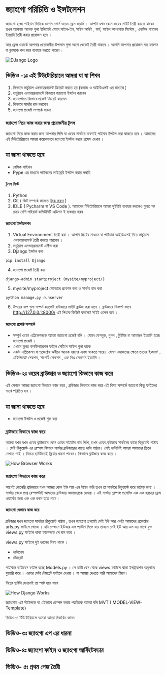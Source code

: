 # জ্যাংগো পরিচিতি ও ইন্সটলেশন 


জ্যাংগো হচ্ছে পাইথন ভিত্তিক  ওপেন সোর্স ওয়েব ফ্রেম ওয়ার্ক । আপনি যখন কোন ওয়েব সাইট তৈরী করতে যাবেন তখন আপনার অনেক গুলা ইলিমেন্ট যেমন সাইন-ইন, সাইন আউট , ফর্ম, ফাইল  আপলোড সিস্টেম , এডমিন প্যানেল ইত্যাদি তৈরী করার প্রয়োজন হবে । 

আর ফ্রেম ওয়ার্কে আপনার প্রয়োজনীয় উপাদান গুলা আগে থেকেই তৈরী থাকবে । আপনি আপনার প্রয়োজন মত ফাংশন বা ক্লাসকে কল করে ব্যবহার করতে পারেন । 

![DJango Logo](https://upload.wikimedia.org/wikipedia/commons/thumb/7/75/Django_logo.svg/2560px-Django_logo.svg.png)

## ভিডিও -১ঃ এই টিউটোরিয়ালে আমরা যা যা শিখব 

1. কিভাবে ভার্চুয়াল এনভায়রনমেন্ট ক্রিয়েট করতে হয় (কমান্ড ও আইডিএলই এর মাধ্যমে )
2. ভার্চুয়াল এনভায়রনমেন্টে কিভাবে জ্যাংগো ইন্সটল করবেন 
3. জ্যাংগোতে কিভাবে প্রজেক্ট ক্রিয়েট করবেন 
4. কিভাবে সার্ভার রান করবেন 
5. জ্যাংগো প্রজেক্ট সম্পর্কে ধারনা 


### জ্যাংগো নিয়ে কাজ করার জন্য প্রয়োজনীয় টুলস 

জ্যাংগো নিয়ে কাজ করার জন্য আপনার পিসি বা ওয়েব সার্ভারে অবশ্যই পাইথন ইন্সটল করা থাকতে হবে । আমাদের এই টিউটোরিয়ালে আমরা কয়েকভাবে জ্যাংগো ইন্সটল করার প্রসেস দেখাব । 

## যা জানা থাকতে হবে 
- বেসিক পাইথন 
- Pype এর মাধ্যমে পাইথনের লাইব্রেরি ইন্সটল করার পদ্ধতি

#### টুলস লিস্ট 
1. Python 
2. Git ( জিট সম্পর্কে জানতে [ক্লিক করুন](https://github.com/aouwalitshikkha/Django-Course-Bangla/tree/main/github-basics) )
3. IDLE ( Pycharm বা VS Code ). আমাদের টিউটোরিয়ালে আমরা দুইটাই ব্যবহার করলেও মুলত সব চেয়ে বেশি পাইচার্ম কমিউনিটি এডিশন ই ব্যবহার করব 

#### জ্যাংগো ইন্সটলেশন 
1. Virtual Environment তৈরী করা । আপনি জিটের মাধ্যমে বা পাইচার্ম আইডিএলই দিয়ে ভার্চুয়াল এনভায়রনমেন্ট তৈরী করতে পারবেন । 
2. ভার্চুয়াল এনভায়রনমেন্ট এক্টিভ করা 
3. Django ইন্সটল করা 
```code
pip install Django
```
4. জ্যাংগো প্রজেক্ট তৈরী করা 
```code
django-admin startproject (mysite/myproject/)
```
5. mysite/myproject ফোল্ডারে প্রবেশন করা ও সার্ভার রান করা 
```code 
python manage.py runserver
```
6.  উপরের ধাপ গুলা সম্পর্ন করলেই রাউজারে সাইট ব্রাউজ করা যাবে । ব্রাউজারে ডিফল্ট ভাবে http://127.0.0.1:8000/ এই লিংকে ভিজিট করলেই সাইট ওপেন হবে ।


#### জ্যাংগো প্রজেক্ট সম্পর্কে

- সম্পুর্ন ওয়েব এপ্লিকেশনকে আমরা জ্যাংগো প্রজেক্ট বলি । যেমন ফেসবুক, গুগল , টুইটার বা আমাজন ইত্যাদি হচ্ছে জ্যাংগো প্রজেক্ট । 
- এখানে মুলত কনফিগারেশন ফাইল সেটিংস ফাইল গুলা থাকে 
- একটা এপ্লিকেশন বা প্রজেক্টের অধীনে অনেক ধরনের এপস থাকতে পারে। যেমন এমাজনের ক্ষেত্রে তাদের ইকমার্স , এফিলিয়েট সেকশন, সাপোর্ট সেকশন , এফ বিএ সেকশন ইত্যাদি । 



## ভিডিও-২ঃ ওয়েব ব্রাউজার ও জ্যাংগো কিভাবে কাজ করে 
এই সেশনে আমরা জ্যাংগো কিভাবে কাজ করে , ব্রাউজার কিভাবে কাজ করে এই বিষয় সম্পর্কে জ্যাংগো কিছু ফাইলের সাথে পরিচিত হব । 

## যা জানা থাকতে হবে 
- জ্যাংগো ইন্সটল ও প্রজেক্ট শুরু করা 

### ব্রাউজার কিভাবে কাজ করে 

আমরা যখন যখন ওয়েব ব্রাউজারে কোন ওয়েব সাইটের নাম লিখি, তখন ওয়েব ব্রাউজার সার্ভারের কাছে রিকুয়েস্ট পাঠায় । সেই রিকুয়েস্ট এর রেস্পন্স হিসাবে সার্ভার ব্রাউজারের কাছে ডাটা পাঠায়। সেই ডাটাটাই আমরা আমাদের স্ক্রিনে দেখতে পাই । নিচের ছবিটাতেই ক্লিয়ার ধারনা পাবেন। কিভাবে ব্রাউজার কাজ করে ।

![How Browser Works](https://github.com/aouwalitshikkha/Django-Course-Bangla/blob/main/others/images/browser_works.jpeg)



### জ্যাংগো কিভাবে কাজ করে

আগেই জেনেছি ব্রাউজারে যখন আমরা কোন ইউ আর এল টাইপ করি তখন তা সার্ভারে রিকুয়েস্ট করে ডাটাড় জন্য । সার্ভার থেকে প্রাপ্ত রেস্পন্সটাই আমাদের ব্রাউজার আমাদেরকে দেখায় ।  এই সার্ভার রেস্পন্স প্রসেসিং এক এক ধরনের ফ্রেম ওয়ার্কের জন্য এক এক রকম হতে পারে ।

#### জ্যাংগো যেভাবে কাজ করে 

ব্রাউজার যখন জ্যাংগো সার্ভারে রিকুয়েস্ট পাঠায় , তখন জ্যাংগো প্রথমেই সেই ইউ আর এলটা আমাদের প্রজেক্টের urls.py ফাইলে খোজে । যদি সেখানে ইউআর এল প্যাটার্ন মিলে যায় তাহলে সেই ইউ আর এল এর সাথে যুক্ত views.py ফাইলে থাকা ফাংশনকে সে রান করে । 

views.py ফাইলে দুই ধরনের বিষয় থাকে । 
- ডাটাবেস 
- টেমপ্লেট 

পাইথনে ডাটাবেস ফাইল হচ্ছে Models.py । সে ডাটা বেস থেকে views ফাইলে থাকা ইন্সট্রাকশন অনুসারে কুয়েরি করে । এরপর সেটা টেমপ্লেট ফাইলে দেখায় । যা আময়া দেখতে পারি আমাদের স্ক্রিনে। 

নিচের ছবিটা দেখলেই তা স্পষ্ট হয়ে যাবে 

![How Django Works](https://github.com/aouwalitshikkha/Django-Course-Bangla/blob/main/others/images/django-works.png)

জ্যাংগোর এই স্টাইলকে বা এইভাবে রেস্পন্স করার পদ্ধতিকে আমরা বলি MVT ( MODEL-VIEW-Template)

ভিডিও-৪ টিউটোরিয়ালে আমরা আরো বিস্তারিত জানব 

## ভিডিও-৩ঃ জ্যাংগো এপ এর ধারনা 
## ভিডিও-৪ঃ জ্যাংগো ফাইল ও জ্যাংগো আর্কিটেকচার 
## ভিডিও- ৫ঃ প্রথম পেজ তৈরী



